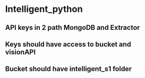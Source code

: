 # Intelligent_python

## API keys in 2 path MongoDB and Extractor
## Keys should have access to bucket and visionAPI
## Bucket should have intelligent_s1 folder
